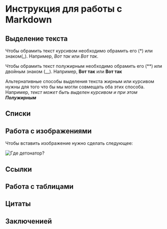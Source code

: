 # Инструкция для работы с Markdown

## Выделение текста

Чтобы обрамить текст курсивом необходимо обрамить его (*) или знаком(_). Например, *Вот так* или _Вот так_.

Чтобы обрамить текст полужирным необходимо обрамить его (**) или двойным знаком (__). Например, **Вот так** или __Вот так__

Альтернативные способы выделения текста жирным или курсивом нужны для того что бы мы могли совмещать оба этих способа. Например, _текст может быть выделен курсивом и при этом **Полужирным**_

## Списки

## Работа с изображениями

Чтобы вставить изображение нужно сделать следующее:

![Где детонатор?](betman.jpg)

## Ссылки

## Работа с таблицами

## Цитаты

## Заключенией